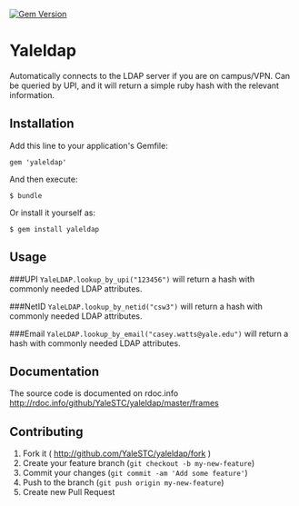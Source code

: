 [![Gem Version](https://badge.fury.io/rb/yaleldap.svg)](http://badge.fury.io/rb/yaleldap)

# Yaleldap

Automatically connects to the LDAP server if you are on campus/VPN. Can be queried by UPI, and it will return a simple ruby hash with the relevant information.

## Installation

Add this line to your application's Gemfile:

    gem 'yaleldap'

And then execute:

    $ bundle

Or install it yourself as:

    $ gem install yaleldap

## Usage

###UPI
`YaleLDAP.lookup_by_upi("123456")` will return a hash with commonly needed LDAP attributes.

###NetID
`YaleLDAP.lookup_by_netid("csw3")` will return a hash with commonly needed LDAP attributes.

###Email
`YaleLDAP.lookup_by_email("casey.watts@yale.edu")` will return a hash with commonly needed LDAP attributes.

## Documentation
The source code is documented on rdoc.info
<http://rdoc.info/github/YaleSTC/yaleldap/master/frames>

## Contributing

1. Fork it ( http://github.com/YaleSTC/yaleldap/fork )
2. Create your feature branch (`git checkout -b my-new-feature`)
3. Commit your changes (`git commit -am 'Add some feature'`)
4. Push to the branch (`git push origin my-new-feature`)
5. Create new Pull Request
